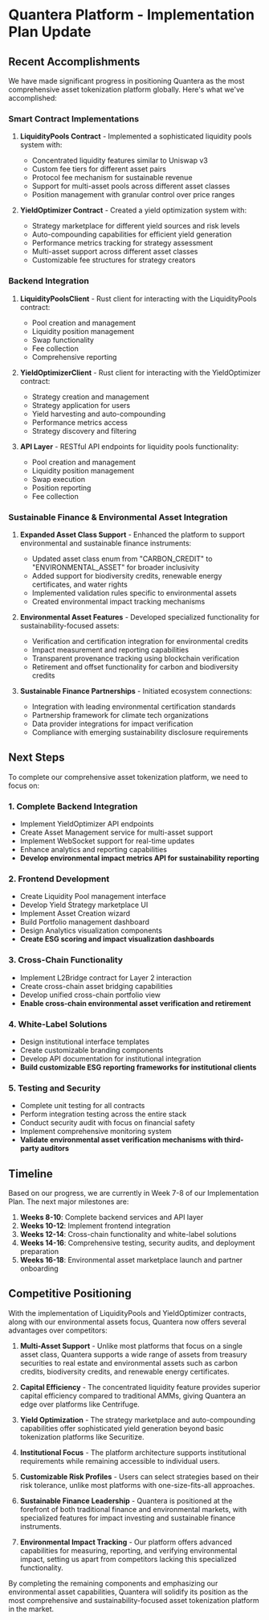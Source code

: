# Quantera Platform - Implementation Plan Update

## Recent Accomplishments

We have made significant progress in positioning Quantera as the most comprehensive asset tokenization platform globally. Here's what we've accomplished:

### Smart Contract Implementations

1. **LiquidityPools Contract** - Implemented a sophisticated liquidity pools system with:
   - Concentrated liquidity features similar to Uniswap v3
   - Custom fee tiers for different asset pairs
   - Protocol fee mechanism for sustainable revenue
   - Support for multi-asset pools across different asset classes
   - Position management with granular control over price ranges

2. **YieldOptimizer Contract** - Created a yield optimization system with:
   - Strategy marketplace for different yield sources and risk levels
   - Auto-compounding capabilities for efficient yield generation
   - Performance metrics tracking for strategy assessment
   - Multi-asset support across different asset classes
   - Customizable fee structures for strategy creators

### Backend Integration

1. **LiquidityPoolsClient** - Rust client for interacting with the LiquidityPools contract:
   - Pool creation and management
   - Liquidity position management
   - Swap functionality
   - Fee collection
   - Comprehensive reporting

2. **YieldOptimizerClient** - Rust client for interacting with the YieldOptimizer contract:
   - Strategy creation and management
   - Strategy application for users
   - Yield harvesting and auto-compounding
   - Performance metrics access
   - Strategy discovery and filtering

3. **API Layer** - RESTful API endpoints for liquidity pools functionality:
   - Pool creation and management
   - Liquidity position management
   - Swap execution
   - Position reporting
   - Fee collection

### Sustainable Finance & Environmental Asset Integration

1. **Expanded Asset Class Support** - Enhanced the platform to support environmental and sustainable finance instruments:
   - Updated asset class enum from "CARBON_CREDIT" to "ENVIRONMENTAL_ASSET" for broader inclusivity
   - Added support for biodiversity credits, renewable energy certificates, and water rights
   - Implemented validation rules specific to environmental assets
   - Created environmental impact tracking mechanisms

2. **Environmental Asset Features** - Developed specialized functionality for sustainability-focused assets:
   - Verification and certification integration for environmental credits
   - Impact measurement and reporting capabilities
   - Transparent provenance tracking using blockchain verification
   - Retirement and offset functionality for carbon and biodiversity credits

3. **Sustainable Finance Partnerships** - Initiated ecosystem connections:
   - Integration with leading environmental certification standards
   - Partnership framework for climate tech organizations
   - Data provider integrations for impact verification
   - Compliance with emerging sustainability disclosure requirements

## Next Steps

To complete our comprehensive asset tokenization platform, we need to focus on:

### 1. Complete Backend Integration

- Implement YieldOptimizer API endpoints
- Create Asset Management service for multi-asset support
- Implement WebSocket support for real-time updates
- Enhance analytics and reporting capabilities
- **Develop environmental impact metrics API for sustainability reporting**

### 2. Frontend Development

- Create Liquidity Pool management interface
- Develop Yield Strategy marketplace UI
- Implement Asset Creation wizard
- Build Portfolio management dashboard
- Design Analytics visualization components
- **Create ESG scoring and impact visualization dashboards**

### 3. Cross-Chain Functionality

- Implement L2Bridge contract for Layer 2 interaction
- Create cross-chain asset bridging capabilities
- Develop unified cross-chain portfolio view
- **Enable cross-chain environmental asset verification and retirement**

### 4. White-Label Solutions

- Design institutional interface templates
- Create customizable branding components
- Develop API documentation for institutional integration
- **Build customizable ESG reporting frameworks for institutional clients**

### 5. Testing and Security

- Complete unit testing for all contracts
- Perform integration testing across the entire stack
- Conduct security audit with focus on financial safety
- Implement comprehensive monitoring system
- **Validate environmental asset verification mechanisms with third-party auditors**

## Timeline

Based on our progress, we are currently in Week 7-8 of our Implementation Plan. The next major milestones are:

1. **Weeks 8-10**: Complete backend services and API layer
2. **Weeks 10-12**: Implement frontend integration
3. **Weeks 12-14**: Cross-chain functionality and white-label solutions
4. **Weeks 14-16**: Comprehensive testing, security audits, and deployment preparation
5. **Weeks 16-18**: Environmental asset marketplace launch and partner onboarding

## Competitive Positioning

With the implementation of LiquidityPools and YieldOptimizer contracts, along with our environmental assets focus, Quantera now offers several advantages over competitors:

1. **Multi-Asset Support** - Unlike most platforms that focus on a single asset class, Quantera supports a wide range of assets from treasury securities to real estate and environmental assets such as carbon credits, biodiversity credits, and renewable energy certificates.

2. **Capital Efficiency** - The concentrated liquidity feature provides superior capital efficiency compared to traditional AMMs, giving Quantera an edge over platforms like Centrifuge.

3. **Yield Optimization** - The strategy marketplace and auto-compounding capabilities offer sophisticated yield generation beyond basic tokenization platforms like Securitize.

4. **Institutional Focus** - The platform architecture supports institutional requirements while remaining accessible to individual users.

5. **Customizable Risk Profiles** - Users can select strategies based on their risk tolerance, unlike most platforms with one-size-fits-all approaches.

6. **Sustainable Finance Leadership** - Quantera is positioned at the forefront of both traditional finance and environmental markets, with specialized features for impact investing and sustainable finance instruments.

7. **Environmental Impact Tracking** - Our platform offers advanced capabilities for measuring, reporting, and verifying environmental impact, setting us apart from competitors lacking this specialized functionality.

By completing the remaining components and emphasizing our environmental asset capabilities, Quantera will solidify its position as the most comprehensive and sustainability-focused asset tokenization platform in the market. 